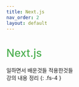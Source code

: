 ```yaml
---
title: Next.js
nav_order: 2
layout: default
---
```


<h1 style="color:#4caf50;font-weight:500;">Next.js</h1>

일하면서 배운것들 적용한것들  
강의 내용 정리
{: .fs-4 }
